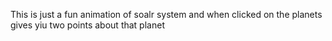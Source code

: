 This is just a fun animation of soalr system and when clicked on the planets gives yiu two points about that planet
